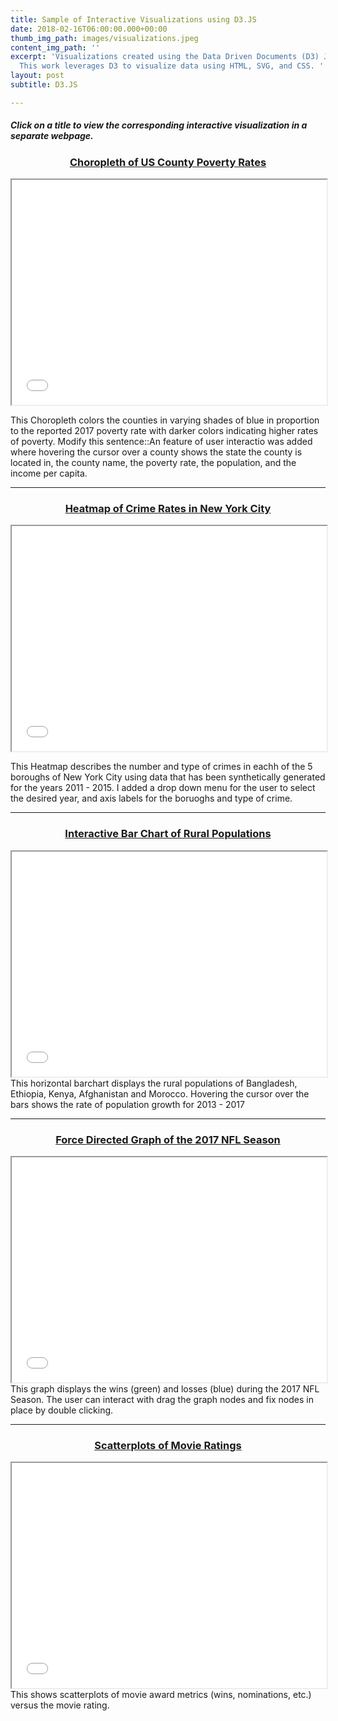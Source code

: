 ```yaml
---
title: Sample of Interactive Visualizations using D3.JS
date: 2018-02-16T06:00:00.000+00:00
thumb_img_path: images/visualizations.jpeg
content_img_path: ''
excerpt: 'Visualizations created using the Data Driven Documents (D3) JavaScript Library.
  This work leverages D3 to visualize data using HTML, SVG, and CSS. '
layout: post
subtitle: D3.JS

---
```

##### Click on a title to view the corresponding interactive visualization in a separate webpage.

<h3 align = "center" > <a href = "https://bl.ocks.org/ashlitaylor/raw/d1d7c917961c301eb4287b68d7eca7d3/" target="_blank">Choropleth of US County Poverty Rates</a></h3>
<!--
<span class = "image fit"><a href="https://bl.ocks.org/ashlitaylor/raw/d1d7c917961c301eb4287b68d7eca7d3/" target="_blank"><img src="/images/choropleth.png" alt=""></a></span>  
-->
<iframe class= "embed-responsive-item" style="width:100%;height:360px" src="/images/visualizations/CountyPoverty.html" scrolling="yes"></iframe>

This Choropleth colors the counties in varying shades of blue in proportion to the reported 2017 poverty rate with darker colors indicating higher rates of poverty. Modify this sentence::An feature of user interactio was added where hovering the cursor over a county shows the state the county is located in, the county name, the poverty rate, the population, and the income per capita.

***

<h3 align = "center" ><a href = "https://bl.ocks.org/ashlitaylor/raw/6510eb9e6617d9719321822d072631ac/" target="_blank">Heatmap of Crime Rates in New York City</a></h3>
<iframe class= "embed-responsive-item" style="width:100%;height:360px" src="/images/visualizations/heatmap.html" scrolling="yes"></iframe>

This Heatmap describes the number and type of crimes in eachh of the 5 boroughs of New York City using data that has been synthetically generated for the years 2011 - 2015. I added a drop down menu for the user to select the desired year, and axis labels for the boruoghs and type of crime.

***

<h3 align = "center" ><a href= "https://bl.ocks.org/ashlitaylor/raw/39028308390e38e8444816d65b2a0ac0/" target="_blank">Interactive Bar Chart of Rural Populations</a> </h3>

<iframe class= "embed-responsive-item" style="width:100%;height:360px" src="/images/visualizations/interactive.html" scrolling="yes"></iframe> 
This horizontal barchart displays the rural populations of Bangladesh, Ethiopia, Kenya, Afghanistan and Morocco. Hovering the cursor over the bars shows the rate of population growth for 2013 - 2017

***

<h3 align = "center" ><a href="https://bl.ocks.org/ashlitaylor/raw/ddac6278b46b0b1ced243ac8d990ea63/" target="_blank">Force Directed Graph of the 2017 NFL Season</a></h3>

<iframe class= "embed-responsive-item" style="width:100%;height:360px" src="/images/visualizations/ForceDGraph.html" scrolling="yes"></iframe>  
This graph displays the wins (green) and losses (blue) during the 2017 NFL Season. The user can interact with drag the graph nodes and fix nodes in place by double clicking.

***

<h3 align = "center" ><a href= "https://bl.ocks.org/ashlitaylor/raw/97c57e87ab12115382a787f0e237651b/" target="_blank">Scatterplots of Movie Ratings</a></h3>

<iframe class= "embed-responsive-item" style="width:100%;height:360px" src="/images/visualizations/MusicScatterplots.html" scrolling="yes"></iframe>   
This shows scatterplots of movie award metrics (wins, nominations, etc.) versus the movie rating.

<!--
***

Updated 12/03 @8:27PM

First block

<div align="center" class="embed-responsive embed-responsive-16by9" style="width:100%;height:360px"><iframe src=" " width="100%" height="300"></iframe></div>

Second block

<div align="center" class="embed-responsive embed-responsive-16by9" style="width:100%;height:360px"> <iframe class= "embed-responsive-item" style="width:100%;height:360px" src="https://bl.ocks.org/ashlitaylor/raw/d1d7c917961c301eb4287b68d7eca7d3/" scrolling="yes"></iframe> </div>

Third block

<div align="center" class="embed-responsive embed-responsive-16by9" style="width:100%;height:360px"> <iframe class= "embed-responsive-item" style="width:100%;height:360px" src="https://bl.ocks.org/ashlitaylor/raw/d1d7c917961c301eb4287b68d7eca7d3/" scrolling="yes"></iframe> </div>



Trash code

First block

<div class="embed-responsive embed-responsive-16by9" style="width:100%;height:360px"> <iframe sandbox= "allow-popups allow-scripts allow-forms allow-same-origin" src="https://bl.ocks.org/ashlitaylor/raw/d1d7c917961c301eb4287b68d7eca7d3/" marginwidth = "0" marginheight = "0" style = "height:500px;" scrolling = "no"></iframe> </div>

Second block

<div align="center" class="index" style="width:100%;height:360px"> <iframe sandbox= "allow-popups allow-scripts allow-forms allow-same-origin" src="https://bl.ocks.org/ashlitaylor/raw/d1d7c917961c301eb4287b68d7eca7d3/" scrolling="yes"></iframe> </div>

Third block

<div align="center" class="embed-responsive embed-responsive-16by9" style="width:100%;height:360px"> <iframe class= "embed-responsive-item" style="width:100%;height:360px" src="https://bl.ocks.org/ashlitaylor/raw/d1d7c917961c301eb4287b68d7eca7d3/" scrolling="yes"></iframe> </div>

<div id="resume-download"> <a href="https://bl.ocks.org/ashlitaylor/raw/d1d7c917961c301eb4287b68d7eca7d3/" target="_blank" class="button">View Full site for 4th block</a> </div>
-->